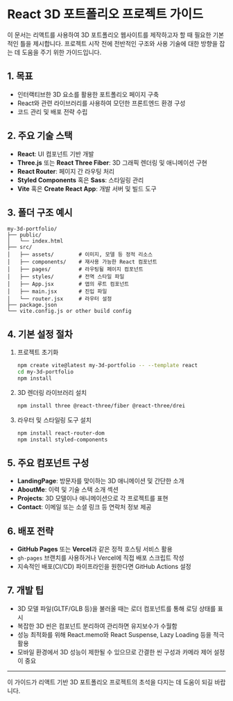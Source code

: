 # React 3D 포트폴리오 프로젝트 가이드

이 문서는 리액트를 사용하여 3D 포트폴리오 웹사이트를 제작하고자 할 때 필요한 기본적인 틀을 제시합니다. 프로젝트 시작 전에 전반적인 구조와 사용 기술에 대한 방향을 잡는 데 도움을 주기 위한 가이드입니다.

## 1. 목표
- 인터랙티브한 3D 요소를 활용한 포트폴리오 페이지 구축
- React와 관련 라이브러리를 사용하여 모던한 프론트엔드 환경 구성
- 코드 관리 및 배포 전략 수립

## 2. 주요 기술 스택
- **React**: UI 컴포넌트 기반 개발
- **Three.js** 또는 **React Three Fiber**: 3D 그래픽 렌더링 및 애니메이션 구현
- **React Router**: 페이지 간 라우팅 처리
- **Styled Components** 혹은 **Sass**: 스타일링 관리
- **Vite** 혹은 **Create React App**: 개발 서버 및 빌드 도구

## 3. 폴더 구조 예시
```
my-3d-portfolio/
├── public/
│   └── index.html
├── src/
│   ├── assets/        # 이미지, 모델 등 정적 리소스
│   ├── components/    # 재사용 가능한 React 컴포넌트
│   ├── pages/         # 라우팅될 페이지 컴포넌트
│   ├── styles/        # 전역 스타일 파일
│   ├── App.jsx        # 앱의 루트 컴포넌트
│   ├── main.jsx       # 진입 파일
│   └── router.jsx     # 라우터 설정
├── package.json
└── vite.config.js or other build config
```

## 4. 기본 설정 절차
1. 프로젝트 초기화
   ```bash
   npm create vite@latest my-3d-portfolio -- --template react
   cd my-3d-portfolio
   npm install
   ```
2. 3D 렌더링 라이브러리 설치
   ```bash
   npm install three @react-three/fiber @react-three/drei
   ```
3. 라우터 및 스타일링 도구 설치
   ```bash
   npm install react-router-dom
   npm install styled-components
   ```

## 5. 주요 컴포넌트 구성
- **LandingPage**: 방문자를 맞이하는 3D 애니메이션 및 간단한 소개
- **AboutMe**: 이력 및 기술 스택 소개 섹션
- **Projects**: 3D 모델이나 애니메이션으로 각 프로젝트를 표현
- **Contact**: 이메일 또는 소셜 링크 등 연락처 정보 제공

## 6. 배포 전략
- **GitHub Pages** 또는 **Vercel**과 같은 정적 호스팅 서비스 활용
- `gh-pages` 브랜치를 사용하거나 Vercel에 직접 배포 스크립트 작성
- 지속적인 배포(CI/CD) 파이프라인을 원한다면 GitHub Actions 설정

## 7. 개발 팁
- 3D 모델 파일(GLTF/GLB 등)을 불러올 때는 로더 컴포넌트를 통해 로딩 상태를 표시
- 복잡한 3D 씬은 컴포넌트 분리하여 관리하면 유지보수가 수월함
- 성능 최적화를 위해 React.memo와 React Suspense, Lazy Loading 등을 적극 활용
- 모바일 환경에서 3D 성능이 제한될 수 있으므로 간결한 씬 구성과 카메라 제어 설정이 중요

---
이 가이드가 리액트 기반 3D 포트폴리오 프로젝트의 초석을 다지는 데 도움이 되길 바랍니다.
